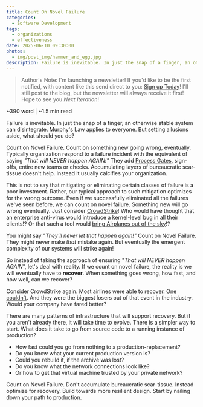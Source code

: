 ```yaml
---
title: Count On Novel Failure
categories:
  - Software Development
tags:
  - organizations
  - effectiveness
date: 2025-06-10 09:30:00
photos: 
  - img/post_img/hammer_and_egg.jpg
description: Failure is inevitable. In just the snap of a finger, an otherwise stable system can disintegrate. Murphy's Law applies to everyone.  But setting allusions aside, what should you do? 
---
```


> Author's Note: I'm launching a newsletter! If you'd like to be the first notified, with content like this send direct to you: [Sign up Today](https://subscribepage.io/nOrcj7)! 
> I'll still post to the blog, but the newsletter will always receive it first! Hope to see you _Next Iteration_!

~390 word | ~1.5 min read

Failure is inevitable. In just the snap of a finger, an otherwise stable system can disintegrate. Murphy's Law applies to everyone.  But setting allusions aside, what should you do?

Count on Novel Failure. Count on something new going wrong, eventually. Typically organization respond to a failure incident with the equivalent of saying _"That will NEVER happen AGAIN!"_ They add [Process Gates](https://en.wikipedia.org/wiki/2024_Delta_Air_Lines_disruption), sign-offs, entire new teams or checks.  Accumulating layers of bureaucratic scar-tissue doesn't help. Instead it usually calcifies your organization.

This is not to say that mitigating or eliminating certain classes of failure is a poor investment. Rather, our typical approach to such mitigation optimizes for the wrong outcome. Even if we successfully eliminated all the failures we've seen before, we can count on novel failure. Something new will go wrong eventually. Just consider [CrowdStrike](https://en.wikipedia.org/wiki/2024_CrowdStrike-related_IT_outages)! Who would have thought that an enterprise anti-virus would introduce a kernel-level bug in all their clients!? Or that such a tool would [bring Airplanes out of the sky](https://en.wikipedia.org/wiki/2024_CrowdStrike-related_IT_outages#Air_transport)!?

You might say _"They'll never let that happen again!"_ Count on Novel Failure.
They might never make _that_ mistake again. But eventually the emergent complexity of our systems will strike again!

So instead of taking the approach of ensuring "_That will NEVER happen AGAIN_", let's deal with reality. If we count on novel failure, the reality is we will eventually have to **recover**.  When something goes wrong, how fast, and how well, can we recover?

Consider CrowdStrike again. Most airlines were able to recover. [One couldn't](https://en.wikipedia.org/wiki/2024_Delta_Air_Lines_disruption). And they were the biggest losers out of that event in the industry.  Would your company have fared better?

There are many patterns of infrastructure that will support recovery.
But if you aren't already there, it will take time to evolve. There is a simpler way to start. What does it take to go from source code to a running instance of production?

  - How fast could you go from nothing to a production-replacement?
  - Do you know what your current production version is?
  - Could you rebuild it, if the archive was lost?
  - Do you know what the network connections look like?
  - Or how to get that virtual machine trusted by your private network?

Count on Novel Failure. Don't accumulate bureaucratic scar-tissue. Instead optimize for recovery.  Build towards more resilient design. Start by nailing down your path to production. 
